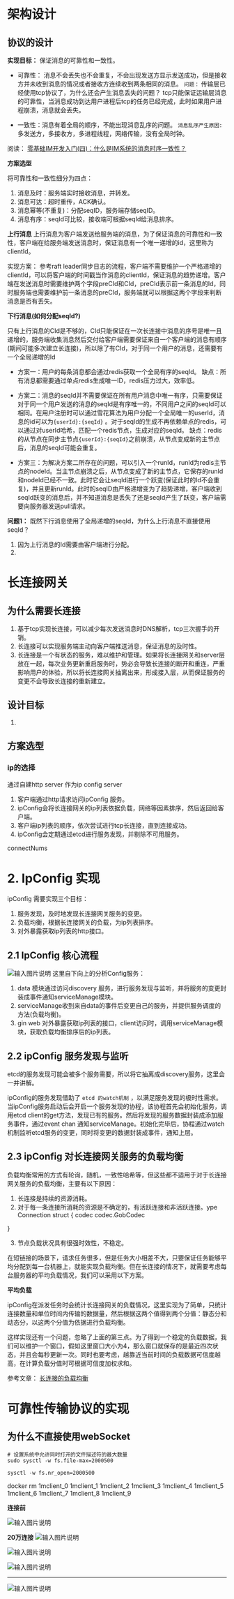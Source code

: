 # 架构设计

## 协议的设计

**实现目标：**  保证消息的可靠性和一致性。

- 可靠性： 消息不会丢失也不会重复，不会出现发送方显示发送成功，但是接收方并未收到消息的情况或者接收方连续收到两条相同的消息。
``问题：`` 传输层已经使用tcp协议了，为什么还会产生消息丢失的问题？
tcp只能保证运输层消息的可靠性，当消息成功到达用户进程后tcp的任务已经完成，此时如果用户进程崩溃，消息就会丢失。


- 一致性：消息有着全局的顺序，不能出现消息乱序的问题。
``消息乱序产生原因: `` 多发送方，多接收方，多进程线程，网络传输，没有全局时钟。


阅读：
[零基础IM开发入门(四)：什么是IM系统的消息时序一致性？](http://www.52im.net/thread-3189-1-1.html)

**方案选型**

将可靠性和一致性细分为四点：
1. 消息及时：服务端实时接收消息，并转发。
2. 消息可达：超时重传，ACK确认。
3. 消息幂等(不重复)：分配seqID，服务端存储seqID。
4. 消息有序：seqId可比较，接收端可根据seqId给消息排序。





**上行消息**
上行消息为客户端发送给服务端的消息，为了保证消息的可靠性和一致性，客户端在给服务端发送消息时，保证消息有一个唯一递增的id，这里称为clientId。

实现方案：
参考raft leader同步日志的流程，客户端不需要维护一个严格递增的clientId，可以将客户端的时间戳当作消息的clientId，保证消息的趋势递增。客户端在发送消息时需要维护两个字段preCId和CId，preCId表示前一条消息的Id，同时服务端也需要维护前一条消息的preCId，服务端就可以根据这两个字段来判断消息是否有丢失。


**下行消息(如何分配seqId?)**

只有上行消息的CId是不够的，CId只能保证在一次长连接中消息的序号是唯一且递增的，服务端收集消息然后交付给客户端需要保证来自一个客户端的消息有顺序(期间可能多次建立长连接)，所以除了有CId，对于同一个用户的消息，还需要有一个全局递增的Id

- 方案一：用户的每条消息都会通过redis获取一个全局有序的seqId。
缺点：所有消息都需要通过单点redis生成唯一ID，redis压力过大，效率低。

- 方案二：消息的seqId并不需要保证在所有用户消息中唯一有序，只需要保证对于同一个用户发送的消息的seqId是有序唯一的，不同用户之间的seqId可以相同。在用户注册时可以通过雪花算法为用户分配一个全局唯一的userId，消息的id可以为``{userId}:{seqId}`` 。对于seqId的生成不再依赖单点的redis，可以通过对userId哈希，匹配一个redis节点，生成对应的seqId。
缺点：redis的从节点在同步主节点``{userId}:{seqId}``之前崩溃，从节点变成新的主节点后，消息的seqId可能会重复。

- 方案三：为解决方案二所存在的问题，可以引入一个runId，runId为redis主节点的nodeId。当主节点崩溃之后，从节点变成了新的主节点，它保存的runId和nodeId已经不一致。此时它会让seqId进行一个跃变(保证此时的Id不会重复)，并且更新runId。此时的seqID由严格递增变为了趋势递增，客户端收到seqId跃变的消息后，并不知道消息是丢失了还是seqId产生了跃变，客户端需要向服务器发送pull请求。


**问题1：** 既然下行消息使用了全局递增的seqId，为什么上行消息不直接使用seqId？

1. 因为上行消息的Id需要由客户端进行分配。
2. 



# 长连接网关

## 为什么需要长连接
1.  基于tcp实现长连接，可以减少每次发送消息时DNS解析，tcp三次握手的开销。
2. 长连接可以实现服务端主动向客户端推送消息，保证消息的及时性。
3. 长连接是一个有状态的服务，难以维护和管理。如果将长连接网关和server层放在一起，每次业务更新重启服务时，势必会导致长连接的断开和重连，严重影响用户的体验，所以将长连接网关抽离出来，形成接入层，从而保证服务的变更不会导致长连接的重新建立。




## 设计目标

1. 

## 方案选型

### ip的选择
通过自建http server 作为ip config server 
1. 客户端通过http请求访问ipConfig 服务。
2. ipConfig会将长连接网关的ip列表依据负载，网络等因素排序，然后返回给客户端。
3. 客户端ip列表的顺序，依次尝试进行tcp长连接，直到连接成功。
4. ipConfig会定期通过etcd进行服务发现，并剔除不可用服务。



connectNums




# 2. IpConfig 实现

ipConfig 需要实现三个目标：
1. 服务发现，及时地发现长连接网关服务的变更。
2. 负载均衡，根据长连接网关的负载，为ip列表排序。
3. 对外暴露获取ip列表的http接口。



## 2.1 IpConfig 核心流程

![输入图片说明](https://raw.githubusercontent.com/GTianLuo/-/master/imgs/im/iJNe1EIeMapl9Oll.png)
这里自下向上的分析Config服务：
1. data 模块通过访问discovery 服务，进行服务发现与监听，并将服务的变更封装成事件通知serviceManage模块。
2. serviceManage收到来自data的事件后变更自己的服务，并提供服务调度的方法(负载均衡)。
3. gin web 对外暴露获取ip列表的接口，client访问时，调用serviceManage模块，获取负载均衡排序后的ip列表。



## 2.2 ipConfig 服务发现与监听

etcd的服务发现可能会被多个服务需要，所以将它抽离成discovery服务，这里会一并讲解。

ipConfig的服务发现借助了 ``etcd 的watch机制`` ，以满足服务发现的极时性需求。当ipConfig服务启动后会开启一个服务发现的协程，该协程首先会初始化服务，调用etcd client的get方法，发现已有的服务。然后将发现的服务数据封装成添加服务事件，通过event chan 通知serviceManage。初始化完毕后，协程通过watch机制监听etcd服务的变更，同时将变更的数据封装成事件，通知上层。




## 2.3 ipConfig 对长连接网关服务的负载均衡

负载均衡常用的方式有轮询，随机，一致性哈希等，但这些都不适用于对于长连接网关服务的负载均衡，主要有以下原因：

1. 长连接是持续的资源消耗。
2. 对于每一条连接所消耗的资源是不确定的，有活跃连接和非活跃连接。ype Connection struct {
	codec codec.GobCodec
	
}

3. 节点负载状况具有很强时效性，不稳定。

在短链接的场景下，请求任务很多，但是任务大小相差不大，只要保证任务能够平均分配到每一台机器上，就能实现负载均衡。但在长连接的情况下，就需要考虑每台服务器的平均负载情况，我们可以采用以下方案。


**平均负载**

ipConfig在派发任务时会统计长连接网关的负载情况，这里实现为了简单，只统计连接数量和单位时间内传输的数据量，然后根据这两个值得到两个分值：静态分和动态分，以这两个分值为依据进行负载均衡。

这样实现还有一个问题，忽略了上面的第三点。为了得到一个稳定的负载数据，我们可以维护一个窗口，假如这里窗口大小为4，那么窗口就保存的是最近四次状态，并且会每秒更新一次。同时也要考虑，越靠近当前时间的负载数据可信度越高，在计算负载分值时可根据可信度加权求和。


参考文章： [长连接的负载均衡](https://lushunjian.github.io/blog/2018/07/28/%E9%95%BF%E8%BF%9E%E6%8E%A5%E7%9A%84%E8%B4%9F%E8%BD%BD%E5%9D%87%E8%A1%A1/)


# 可靠性传输协议的实现

## 为什么不直接使用webSocket



```shell
# 设置系统中允许同时打开的文件描述符的最大数量
sudo sysctl -w fs.file-max=2000500

sysctl -w fs.nr_open=2000500
```
docker rm 1mclient_0 1mclient_1 1mclient_2 1mclient_3 1mclient_4 1mclient_5 1mclient_6 1mclient_7 1mclient_8 1mclient_9 


**连接前**

![输入图片说明](https://raw.githubusercontent.com/GTianLuo/-/master/imgs/im/982YfEDsnRTvH9wH.png)

**20万连接**
![输入图片说明](https://raw.githubusercontent.com/GTianLuo/-/master/imgs/im/EIdbPhBIAIrQDuYI.png)


![输入图片说明](https://raw.githubusercontent.com/GTianLuo/-/master/imgs/im/zfjgrX3HS13tS1t2.png)



![输入图片说明](https://raw.githubusercontent.com/GTianLuo/-/master/imgs/im/TkV7rcE1lDa2TS9g.png)

****

![输入图片说明](https://raw.githubusercontent.com/GTianLuo/-/master/imgs/im/kyVSg70jNKwfLGQV.png)
<!--stackedit_data:
eyJoaXN0b3J5IjpbLTEwMjcwMzI4MzgsLTkyMjYwMTM1MCwtMT
E1Njc3NTEwLC00MTM2NDI2ODQsLTYyMDM4ODAyLC0zNDUzNDQ0
NTAsNDcwOTQ5Nzg3LC04NzExNDY0OTcsNDgyNDg3MDQ0LC0xOT
E4MjA0NTUxLDE3MjY5OTQwNDMsMjI4NTU5MDUwLC0xNzcxOTY0
NjQzLC03NDAzMTA3NjEsMjY3OTk1MzE2LDIxMzY2NDExMCw3Nz
M1NTIyNjUsLTIxMzUwMTg4NjRdfQ==
-->
